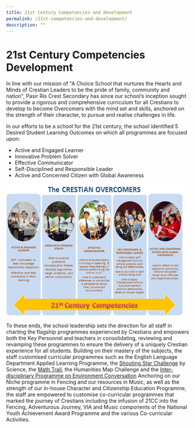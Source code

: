 ```yaml
---
title: 21st Century Competencies and Development
permalink: /21st-competencies-and-development/
description: ""
---
```

21st Century Competencies  Development
======================================

  

In line with our mission of "A Choice School that nurtures the Hearts and Minds of Crestian Leaders to be the pride of family, community and nation", Pasir Ris Crest Secondary has since our school’s inception sought to provide a rigorous and comprehensive curriculum for all Crestians to develop to become Overcomers with the mind set and skills, anchored on the strength of their character, to pursue and realise challenges in life.

  

In our efforts to be a school for the 21st century, the school identified 5 Desired Student Learning Outcomes on which all programmes are focused upon:

*   Active and Engaged Learner
*   Innovative Problem Solver
*   Effective Communicator
*   Self-Disciplined and Responsible Leader
*   Active and Concerned Citizen with Global Awareness

 
![The Crestian Overcomers](/images/21cc_development.jpeg)
  

To these ends, the school leadership sets the direction for all staff in charting the flagship programmes experienced by Crestians and empowers both the Key Personnel and teachers in consolidating, reviewing and revamping these programmes to ensure the delivery of a uniquely Crestian experience for all students. Building on their mastery of the subjects, the staff customised curricular programmes such as the English Language Department Applied Learning Programme, the <a href="https://prcss.moe.edu.sg/qql/slot/u200/pdf/21cc_development/star_challenge.pdf">Shooting Star Challenge</a> by Science, the <a href="https://prcss.moe.edu.sg/qql/slot/u200/pdf/21cc_development/math_trail.pdf">Math Trail<a/>, the Humanities Map Challenge and the <a href="https://prcss.moe.edu.sg/qql/slot/u200/pdf/21cc_development/inter_disciplinary_programme.pdf">Inter-disciplinary Programme on Environment Conversation</a>
Anchoring on our Niche programme in Fencing and our resources in Music, as well as the strength of our in-house Character and Citizenship Education Programme, the staff are empowered to customise co-curricular programmes that marked the journey of Crestians including the infusion of 21CC into the Fencing, Adventurous Journey, VIA and Music components of the National Youth Achievement Award Programme and the various Co-curricular Activities.
